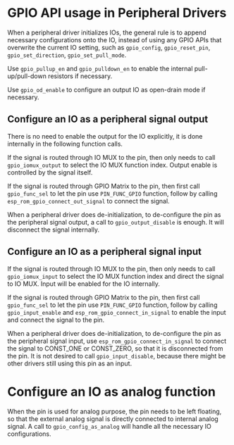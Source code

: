 # GPIO API usage in Peripheral Drivers

When a peripheral driver initializes IOs, the general rule is to append necessary configurations onto the IO, instead of using any GPIO APIs that overwrite the current IO setting, such as `gpio_config`, `gpio_reset_pin`, `gpio_set_direction`, `gpio_set_pull_mode`.

Use `gpio_pullup_en` and `gpio_pulldown_en` to enable the internal pull-up/pull-down resistors if necessary.

Use `gpio_od_enable` to configure an output IO as open-drain mode if necessary.

## Configure an IO as a peripheral signal output

There is no need to enable the output for the IO explicitly, it is done internally in the following function calls.

If the signal is routed through IO MUX to the pin, then only needs to call `gpio_iomux_output` to select the IO MUX function index. Output enable is controlled by the signal itself.

If the signal is routed through GPIO Matrix to the pin, then first call `gpio_func_sel` to let the pin use `PIN_FUNC_GPIO` function, follow by calling `esp_rom_gpio_connect_out_signal` to connect the signal.

When a peripheral driver does de-initialization, to de-configure the pin as the peripheral signal output, a call to `gpio_output_disable` is enough. It will disconnect the signal internally.

## Configure an IO as a peripheral signal input

If the signal is routed through IO MUX to the pin, then only needs to call `gpio_iomux_input` to select the IO MUX function index and direct the signal to IO MUX. Input will be enabled for the IO internally.

If the signal is routed through GPIO Matrix to the pin, then first call `gpio_func_sel` to let the pin use `PIN_FUNC_GPIO` function, follow by calling `gpio_input_enable` and `esp_rom_gpio_connect_in_signal` to enable the input and connect the signal to the pin.

When a peripheral driver does de-initialization, to de-configure the pin as the peripheral signal input, use `esp_rom_gpio_connect_in_signal` to connect the signal to CONST_ONE or CONST_ZERO, so that it is disconnected from the pin. It is not desired to call `gpio_input_disable`, because there might be other drivers still using this pin as an input.

# Configure an IO as analog function

When the pin is used for analog purpose, the pin needs to be left floating, so that the external analog signal is directly connected to internal analog signal. A call to `gpio_config_as_analog` will handle all the necessary IO configurations.
